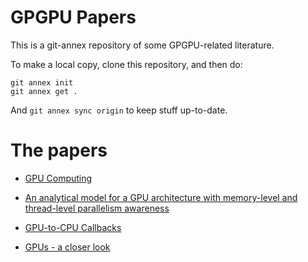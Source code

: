 
# GPGPU Papers

This is a git-annex repository of some GPGPU-related literature.

To make a local copy, clone this repository, and then do:

    git annex init
    git annex get .

And `git annex sync origin` to keep stuff up-to-date.

# The papers

- [GPU Computing](http://cs.utsa.edu/~qitian/seminar/Spring11/03_04_11/GPU.pdf)

- [An analytical model for a GPU architecture with memory-level and thread-level parallelism awareness](http://www.webmail.gpucomputing.net/sites/default/files/papers/367/isca09-07-hong-gpu-model.pdf)

- [GPU-to-CPU Callbacks](http://idav.ucdavis.edu/func/return_pdf?pub_id=1039)

- [GPUs - a closer look](http://queue.acm.org/detail.cfm?id=1365498)




<!-- Local Variables: -->
<!-- auto-fill-mode: -1 -->
<!-- End: -->
